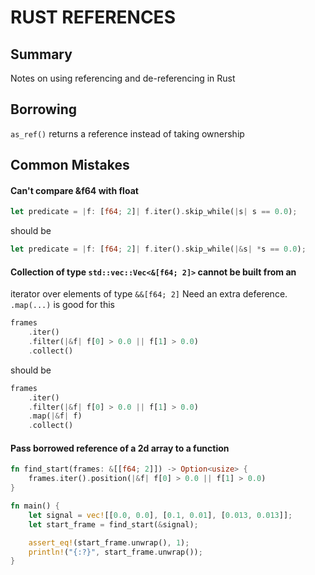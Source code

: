 # RUST REFERENCES

## Summary
Notes on using referencing and de-referencing in Rust


## Borrowing
`as_ref()` returns a reference instead of taking ownership

## Common Mistakes


#### Can't compare &f64 with float
```rust
let predicate = |f: [f64; 2]| f.iter().skip_while(|s| s == 0.0);
```
should be
```rust
let predicate = |f: [f64; 2]| f.iter().skip_while(|&s| *s == 0.0);
```

#### Collection of type `std::vec::Vec<&[f64; 2]>` cannot be built from an
iterator over elements of type `&&[f64; 2]`
Need an extra deference. `.map(...)` is good for this
```rust
frames
    .iter()
    .filter(|&f| f[0] > 0.0 || f[1] > 0.0)
    .collect()
```
should be
```rust
frames
    .iter()
    .filter(|&f| f[0] > 0.0 || f[1] > 0.0)
    .map(|&f| f)
    .collect()
```

#### Pass borrowed reference of a 2d array to a function
```rust
fn find_start(frames: &[[f64; 2]]) -> Option<usize> {
    frames.iter().position(|&f| f[0] > 0.0 || f[1] > 0.0)
}

fn main() {
    let signal = vec![[0.0, 0.0], [0.1, 0.01], [0.013, 0.013]];
    let start_frame = find_start(&signal);

    assert_eq!(start_frame.unwrap(), 1);
    println!("{:?}", start_frame.unwrap());
}
```
